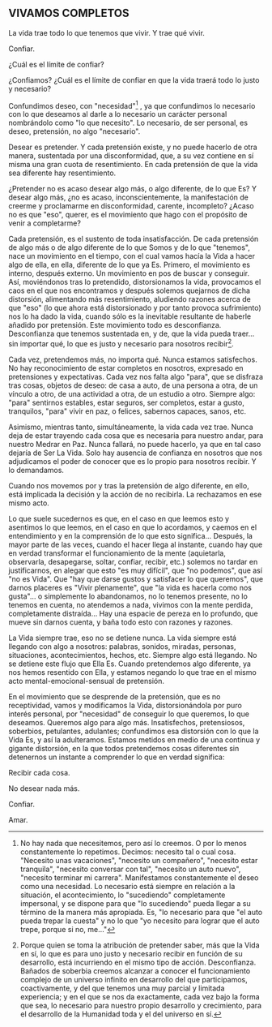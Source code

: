 ## VIVAMOS COMPLETOS

La vida trae todo lo que tenemos que vivir. Y trae qué vivir.

Confiar. 

¿Cuál es el límite de confiar? 

¿Confiamos? ¿Cuál es el límite de confiar en que la vida traerá todo lo justo y necesario?

Confundimos deseo, con "necesidad"[^1]
, ya que confundimos lo necesario con lo que deseamos al darle a lo necesario un carácter personal nombrándolo como "lo que necesito". Lo necesario, de ser personal, es deseo, pretensión, no algo "necesario".

Desear es pretender. Y cada pretensión existe, y no puede hacerlo de otra manera, sustentada por una disconformidad, que, a su vez contiene en sí misma una gran cuota de resentimiento. En cada pretensión de que la vida sea diferente hay resentimiento.

¿Pretender no es acaso desear algo más, o algo diferente, de lo que Es? Y desear algo más, ¿no es acaso, inconscientemente, la manifestación de creerme y proclamarme en disconformidad, carente, incompleto? ¿Acaso no es que "eso", querer, es el movimiento que hago con el propósito de venir a completarme?

Cada pretensión, es el sustento de toda insatisfacción. De cada pretensión de algo más o de algo diferente de lo que Somos y de lo que "tenemos", nace un movimiento en el tiempo, con el cual vamos hacía la Vida a hacer algo de ella, en ella, diferente de lo que ya Es. Primero, el movimiento es interno, después externo. Un movimiento en pos de buscar y conseguir. Así, moviéndonos tras lo pretendido, distorsionamos la vida, provocamos el caos en el que nos encontramos y después solemos quejarnos de dicha distorsión, alimentando más resentimiento, aludiendo razones acerca de que "eso" (lo que ahora está distorsionado y por tanto provoca sufrimiento) nos lo ha dado la vida, cuando sólo es la inevitable resultante de haberle añadido por pretensión.
Este movimiento todo es desconfianza. Desconfianza que tenemos sustentada en, y de, que la vida pueda traer… sin importar qué, lo que es justo y necesario para nosotros recibir[^2].

Cada vez, pretendemos más, no importa qué. Nunca estamos satisfechos. No hay reconocimiento de estar completos en nosotros, expresado en pretensiones y expectativas. Cada vez nos falta algo "para", que se disfraza tras cosas, objetos de deseo: de casa a auto, de una persona a otra, de un vínculo a otro, de una actividad a otra, de un estudio a otro. Siempre algo: "para" sentirnos estables, estar seguros, ser completos, estar a gusto, tranquilos, "para" vivir en paz, o felices, sabernos capaces, sanos, etc.

Asimismo, mientras tanto, simultáneamente, la vida cada vez trae. Nunca deja de estar trayendo cada cosa que es necesaria para nuestro andar, para nuestro Medrar en Paz. Nunca fallará, no puede hacerlo, ya que en tal caso dejaría de Ser La Vida. Solo hay ausencia de confianza en nosotros que nos adjudicamos el poder de conocer que es lo propio para nosotros recibir. Y lo demandamos.

Cuando nos movemos por y tras la pretensión de algo diferente, en ello, está implicada la decisión y la acción de no recibirla. La rechazamos en ese mismo acto.

Lo que suele sucedernos es que, en el caso en que leemos esto y asentimos lo que leemos, en el caso en que lo acordamos, y caemos en el entendimiento y en la comprensión de lo que esto significa… Después, la mayor parte de las veces, cuando el hacer llega al instante, cuando hay que en verdad transformar el funcionamiento de la mente (aquietarla, observarla, desapegarse, soltar, confiar, recibir, etc.) solemos no tardar en justificarnos, en alegar que esto "es muy difícil", que "no podemos", que así "no es Vida". Que "hay que darse gustos y satisfacer lo que queremos", que darnos placeres es "Vivir plenamente", que "la vida es hacerla como nos gusta"… o simplemente lo abandonamos, no lo tenemos presente, no lo tenemos en cuenta, no atendemos a nada, vivimos con la mente perdida, completamente distraída… Hay una espacie de pereza en lo profundo, que mueve sin darnos cuenta, y baña todo esto con razones y razones.

La Vida siempre trae, eso no se detiene nunca. La vida siempre está llegando con algo a nosotros: palabras, sonidos, miradas, personas, situaciones, acontecimientos, hechos, etc. Siempre algo está llegando. No se detiene este flujo que Ella Es. Cuando pretendemos algo diferente, ya nos hemos resentido con Ella, y estamos negando lo que trae en el mismo acto mental-emocional-sensual de pretensión.

En el movimiento que se desprende de la pretensión, que es no receptividad, vamos y modificamos la Vida, distorsionándola por puro interés personal, por "necesidad" de conseguir lo que queremos, lo que deseamos. Queremos algo para algo más. Insatisfechos, pretensiosos, soberbios, petulantes, adulantes; confundimos esa distorsión con lo que la Vida Es, y así la adulteramos. Estamos metidos en medio de una continua y gigante distorsión, en la que todos pretendemos cosas diferentes sin detenernos un instante a comprender lo que en verdad significa:

Recibir cada cosa.

No desear nada más.

Confiar.

Amar.

[^1]: No hay nada que necesitemos, pero así lo creemos. O por lo menos constantemente lo repetimos. Decimos: necesito tal o cual cosa. "Necesito unas vacaciones", "necesito un compañero", "necesito estar tranquila", "necesito conversar con tal", "necesito un auto nuevo", "necesito terminar mi carrera". Manifestamos constantemente el deseo como una necesidad. Lo necesario está siempre en relación a la situación, el acontecimiento, lo "sucediendo" completamente impersonal, y se dispone para que "lo sucediendo" pueda llegar a su término de la manera más apropiada. Es, "lo necesario para que "el auto pueda trepar la cuesta" y no lo que "yo necesito para lograr que el auto trepe, porque si no, me…"

[^2]: Porque quien se toma la atribución de pretender saber, más que la Vida en sí, lo que es para uno justo y necesario recibir en función de su desarrollo, está incurriendo en el mismo tipo de acción. Desconfianza. Bañados de soberbia creemos alcanzar a conocer el funcionamiento complejo de un universo infinito en desarrollo del que participamos, coactivamente, y del que tenemos una muy parcial y limitada experiencia; y en el que se nos da exactamente, cada vez bajo la forma que sea, lo necesario para nuestro propio desarrollo y crecimiento, para el desarrollo de la Humanidad toda y el del universo en sí.